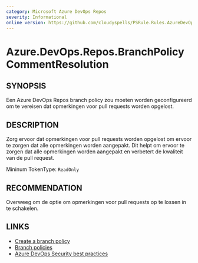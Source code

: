 ```yaml
---
category: Microsoft Azure DevOps Repos
severity: Informational
online version: https://github.com/cloudyspells/PSRule.Rules.AzureDevOps/blob/main/src/PSRule.Rules.AzureDevOps/nl/Azure.DevOps.Repos.BranchPolicyCommentResolution.md
---
```


# Azure.DevOps.Repos.BranchPolicyCommentResolution

## SYNOPSIS

Een Azure DevOps Repos branch policy zou moeten worden geconfigureerd om te
vereisen dat opmerkingen voor pull requests worden opgelost.

## DESCRIPTION

Zorg ervoor dat opmerkingen voor pull requests worden opgelost om ervoor te
zorgen dat alle opmerkingen worden aangepakt. Dit helpt om ervoor te zorgen 
dat alle opmerkingen worden aangepakt en verbetert de kwaliteit van de pull
request.

Mininum TokenType: `ReadOnly`

## RECOMMENDATION

Overweeg om de optie om opmerkingen voor pull requests op te lossen in te
schakelen.

## LINKS

- [Create a branch policy](https://docs.microsoft.com/nl-nl/azure/devops/repos/git/branch-policies?view=azure-devops)
- [Branch policies](https://docs.microsoft.com/nl-nl/azure/devops/repos/git/branch-policies-overview?view=azure-devops)
- [Azure DevOps Security best practices](https://docs.microsoft.com/nl-nl/azure/devops/user-guide/security-best-practices?view=azure-devops#repositories-and-branches)
